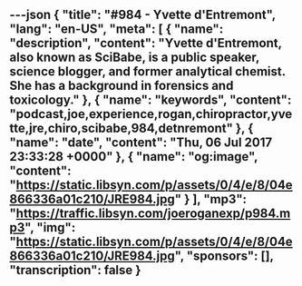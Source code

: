 ---json
{
  "title": "#984 - Yvette d'Entremont",
  "lang": "en-US",
  "meta": [
    {
      "name": "description",
      "content": "Yvette d'Entremont, also known as SciBabe, is a public speaker, science blogger, and former analytical chemist. She has a background in forensics and toxicology."
    },
    {
      "name": "keywords",
      "content": "podcast,joe,experience,rogan,chiropractor,yvette,jre,chiro,scibabe,984,detnremont"
    },
    {
      "name": "date",
      "content": "Thu, 06 Jul 2017 23:33:28 +0000"
    },
    {
      "name": "og:image",
      "content": "https://static.libsyn.com/p/assets/0/4/e/8/04e866336a01c210/JRE984.jpg"
    }
  ],
  "mp3": "https://traffic.libsyn.com/joeroganexp/p984.mp3",
  "img": "https://static.libsyn.com/p/assets/0/4/e/8/04e866336a01c210/JRE984.jpg",
  "sponsors": [],
  "transcription": false
}
---
<episode-header />

<timemark seconds="0" />

<transcribe-call-to-action />

<episode-footer />